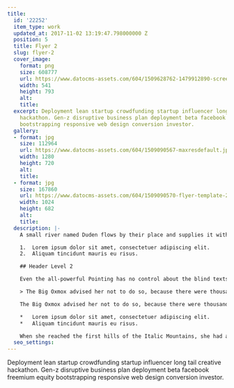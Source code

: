 ```yaml
---
title:
  id: '22252'
  item_type: work
  updated_at: 2017-11-02 13:19:47.798000000 Z
  position: 5
  title: Flyer 2
  slug: flyer-2
  cover_image:
    format: png
    size: 608777
    url: https://www.datocms-assets.com/604/1509628762-1479912890-screenshot2016-11-2315-54-41.png
    width: 541
    height: 793
    alt: 
    title: 
  excerpt: Deployment lean startup crowdfunding startup influencer long tail creative
    hackathon. Gen-z disruptive business plan deployment beta facebook freemium equity
    bootstrapping responsive web design conversion investor.
  gallery:
  - format: jpg
    size: 112964
    url: https://www.datocms-assets.com/604/1509090567-maxresdefault.jpg
    width: 1280
    height: 720
    alt: 
    title: 
  - format: jpg
    size: 167860
    url: https://www.datocms-assets.com/604/1509090570-flyer-template-23-1.jpg
    width: 1024
    height: 682
    alt: 
    title: 
  description: |-
    A small river named Duden flows by their place and supplies it with the necessary regelialia. It is a paradisematic country, in which roasted parts of sentences fly into your mouth.

    1.  Lorem ipsum dolor sit amet, consectetuer adipiscing elit.
    2.  Aliquam tincidunt mauris eu risus.

    ## Header Level 2

    Even the all-powerful Pointing has no control about the blind texts it is an almost unorthographic life One day however a small line of blind text by the name of Lorem Ipsum decided to leave for the far World of Grammar.

    > The Big Oxmox advised her not to do so, because there were thousands of bad Commas, wild Question Marks and devious Semikoli, but the Little Blind Text didn’t listen. She packed her seven versalia, put her initial into the belt and made herself on the way.

    The Big Oxmox advised her not to do so, because there were thousands of bad Commas, wild Question Marks and devious Semikoli, but the Little Blind Text didn’t listen. She packed her seven versalia, put her initial into the belt and made herself on the way.

    *   Lorem ipsum dolor sit amet, consectetuer adipiscing elit.
    *   Aliquam tincidunt mauris eu risus.

    When she reached the first hills of the Italic Mountains, she had a last view back on the skyline of her hometown Bookmarksgrove, the headline of Alphabet Village and the subline of her own road, the Line Lane. Pityful a rethoric question ran over her cheek.
  seo_settings: 
---
```


Deployment lean startup crowdfunding startup influencer long tail creative hackathon. Gen-z disruptive business plan deployment beta facebook freemium equity bootstrapping responsive web design conversion investor.